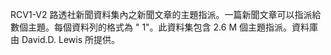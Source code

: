 ﻿RCV1-V2 路透社新聞資料集內之新聞文章的主題指派。一篇新聞文章可以指派給數個主題。每個資料列的格式為 "<topic name> <document id> 1"。此資料集包含 2.6 M 個主題指派。資料庫由 David.D. Lewis 所提供。<!--HONumber=42-->
